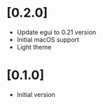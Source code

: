 # [0.2.0]
- Update egui to 0.21 version
- Initial macOS support
- Light theme

# [0.1.0]

- Initial version
